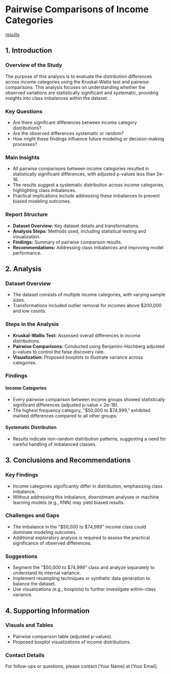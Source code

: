 # Pairwise Comparisons of Income Categories

[results](https://github.com/data-portfolio-projects2/e-commerce/blob/main/1.%20customer%20analysis/1.%20data/2.%20processed/kruskal-wallis%20test.md)

## 1. Introduction

### Overview of the Study
The purpose of this analysis is to evaluate the distribution differences across income categories using the Kruskal-Wallis test and pairwise comparisons. This analysis focuses on understanding whether the observed variations are statistically significant and systematic, providing insights into class imbalances within the dataset.

### Key Questions
*   Are there significant differences between income category distributions?
*   Are the observed differences systematic or random?
*   How might these findings influence future modeling or decision-making processes?

### Main Insights
*   All pairwise comparisons between income categories resulted in statistically significant differences, with adjusted p-values less than 2e-16.
*   The results suggest a systematic distribution across income categories, highlighting class imbalances.
*   Practical implications include addressing these imbalances to prevent biased modeling outcomes.

### Report Structure
*   **Dataset Overview:** Key dataset details and transformations.
*   **Analysis Steps:** Methods used, including statistical testing and visualization.
*   **Findings:** Summary of pairwise comparison results.
*   **Recommendations:** Addressing class imbalances and improving model performance.

## 2. Analysis

### Dataset Overview
*   The dataset consists of multiple income categories, with varying sample sizes.
*   Transformations included outlier removal for incomes above $200,000 and low counts.

### Steps in the Analysis
*   **Kruskal-Wallis Test:** Assessed overall differences in income distributions.
*   **Pairwise Comparisons:** Conducted using Benjamini-Hochberg adjusted p-values to control the false discovery rate.
*   **Visualization:** Proposed boxplots to illustrate variance across categories.

### Findings

#### Income Categories
*   Every pairwise comparison between income groups showed statistically significant differences (adjusted p-value < 2e-16).
*   The highest frequency category, "$50,000 to $74,999," exhibited marked differences compared to all other groups.

#### Systematic Distribution
*   Results indicate non-random distribution patterns, suggesting a need for careful handling of imbalanced classes.

## 3. Conclusions and Recommendations

### Key Findings
*   Income categories significantly differ in distribution, emphasizing class imbalance.
*   Without addressing this imbalance, downstream analyses or machine learning models (e.g., KNN) may yield biased results.

### Challenges and Gaps
*   The imbalance in the "$50,000 to $74,999" income class could dominate modeling outcomes.
*   Additional exploratory analysis is required to assess the practical significance of observed differences.

### Suggestions
*   Segment the "$50,000 to $74,999" class and analyze separately to understand its internal variance.
*   Implement resampling techniques or synthetic data generation to balance the dataset.
*   Use visualizations (e.g., boxplots) to further investigate within-class variance.

## 4. Supporting Information

### Visuals and Tables
*   Pairwise comparison table (adjusted p-values).
*   Proposed boxplot visualizations of income distributions.

### Contact Details
For follow-ups or questions, please contact [Your Name] at [Your Email].
